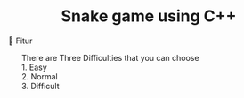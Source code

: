 <h1 align = "center"> Snake game using C++ </h1>

🚀 Fitur<br>
<ul>
 There are Three Difficulties that you can choose <br>
 1. Easy <br>
 2. Normal <br>
 3. Difficult <br>
</ul>
